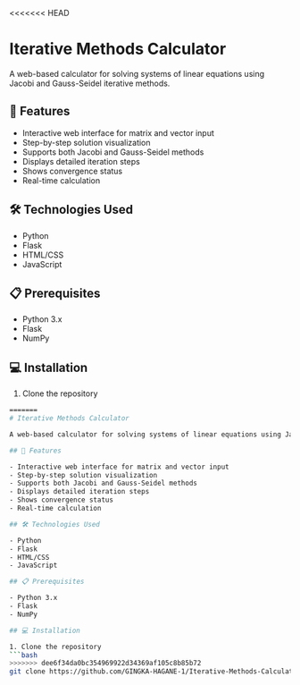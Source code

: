<<<<<<< HEAD
# Iterative Methods Calculator

A web-based calculator for solving systems of linear equations using Jacobi and Gauss-Seidel iterative methods.

## 🚀 Features

- Interactive web interface for matrix and vector input
- Step-by-step solution visualization
- Supports both Jacobi and Gauss-Seidel methods
- Displays detailed iteration steps
- Shows convergence status
- Real-time calculation

## 🛠️ Technologies Used

- Python
- Flask
- HTML/CSS
- JavaScript

## 📋 Prerequisites

- Python 3.x
- Flask
- NumPy

## 💻 Installation

1. Clone the repository
```bash
=======
# Iterative Methods Calculator

A web-based calculator for solving systems of linear equations using Jacobi and Gauss-Seidel iterative methods.

## 🚀 Features

- Interactive web interface for matrix and vector input
- Step-by-step solution visualization
- Supports both Jacobi and Gauss-Seidel methods
- Displays detailed iteration steps
- Shows convergence status
- Real-time calculation

## 🛠️ Technologies Used

- Python
- Flask
- HTML/CSS
- JavaScript

## 📋 Prerequisites

- Python 3.x
- Flask
- NumPy

## 💻 Installation

1. Clone the repository
```bash
>>>>>>> dee6f34da0bc354969922d34369af105c8b85b72
git clone https://github.com/GINGKA-HAGANE-1/Iterative-Methods-Calculator.git
